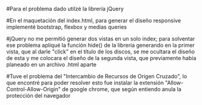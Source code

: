 ﻿#Para el problema dado utilzé la librería jQuery
 
#En el maquetación del index.html, para generar el diseño responsive implementé bootstrap, flexbox
 y medias queries

#jQuery no me permitió generar dos vistas en un solo index; para solventar ese problema 
apliqué la función hide() de la librería generando en la primer vista, que al darle "click" en el título 
de los discos, se me ocultara el diseño de esta y me colocara el diseño de la segunda vista, que previamente
había planeado en un archivo .html aparte

#Tuve el problema del "Intercambio de Recursos de Origen Cruzado", lo que encontré para poder resolver
 esto fue instalar la extensión "Allow-Control-Allow-Origin" de google chrome, que según entiendo anula 
la protección del navegador
